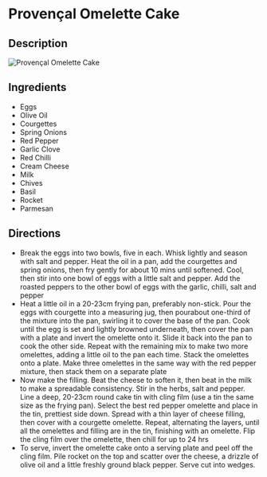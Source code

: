 # Provençal Omelette Cake

## Description
![Provençal Omelette Cake](https://www.themealdb.com/images/media/meals/qwtrtp1511799242.jpg "Provençal Omelette Cake")

## Ingredients
- Eggs
- Olive Oil
- Courgettes
- Spring Onions
- Red Pepper
- Garlic Clove
- Red Chilli
- Cream Cheese
- Milk
- Chives
- Basil
- Rocket
- Parmesan

## Directions
- Break the eggs into two bowls, five in each. Whisk lightly and season with salt and pepper. Heat the oil in a pan, add the courgettes and spring onions, then fry gently for about 10 mins until softened. Cool, then stir into one bowl of eggs with a little salt and pepper. Add the roasted peppers to the other bowl of eggs with the garlic, chilli, salt and pepper
- Heat a little oil in a 20-23cm frying pan, preferably non-stick. Pour the eggs with courgette into a measuring jug, then pourabout one-third of the mixture into the pan, swirling it to cover the base of the pan. Cook until the egg is set and lightly browned underneath, then cover the pan with a plate and invert the omelette onto it. Slide it back into the pan to cook the other side. Repeat with the remaining mix to make two more omelettes, adding a little oil to the pan each time. Stack the omelettes onto a plate. Make three omelettes in the same way with the red pepper mixture, then stack them on a separate plate
- Now make the filling. Beat the cheese to soften it, then beat in the milk to make a spreadable consistency. Stir in the herbs, salt and pepper. Line a deep, 20-23cm round cake tin with cling film (use a tin the same size as the frying pan). Select the best red pepper omelette and place in the tin, prettiest side down. Spread with a thin layer of cheese filling, then cover with a courgette omelette. Repeat, alternating the layers, until all the omelettes and filling are in the tin, finishing with an omelette. Flip the cling film over the omelette, then chill for up to 24 hrs
- To serve, invert the omelette cake onto a serving plate and peel off the cling film. Pile rocket on the top and scatter over the cheese, a drizzle of olive oil and a little freshly ground black pepper. Serve cut into wedges.
